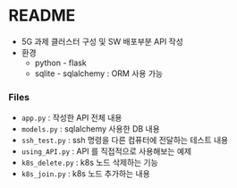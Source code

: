 # README

- 5G 과제 클러스터 구성 및 SW 배포부분 API 작성
- 환경
  - python - flask
  - sqlite - sqlalchemy : ORM 사용 가능





### Files

- `app.py` : 작성한 API 전체 내용
- `models.py` : sqlalchemy 사용한 DB 내용
- `ssh_test.py` : ssh 명령을 다른 컴퓨터에 전달하는 테스트 내용
- `using_API.py` : API 를 직접적으로 사용해보는 예제
- `k8s_delete.py` : k8s 노드 삭제하는 기능
- `k8s_join.py` : k8s 노드 추가하는 내용

